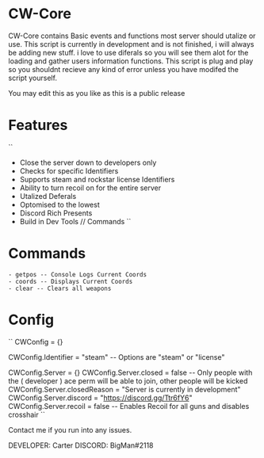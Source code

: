 # CW-Core

CW-Core contains Basic events and functions most server should utalize or use. This script is currently in development and is not finished, i will always be adding new stuff.
i love to use diferals so you will see them alot for the loading and gather users information functions. This script is plug and play so you shouldnt recieve any kind of error unless you have modifed the script yourself.

You may edit this as you like as this is a public release

# Features
``
- Close the server down to developers only
- Checks for specific Identifiers
- Supports steam and rockstar license Identifiers
- Ability to turn recoil on for the entire server
- Utalized Deferals
- Optomised to the lowest
- Discord Rich Presents
- Build in Dev Tools // Commands
``

# Commands
```
- getpos -- Console Logs Current Coords
- coords -- Displays Current Coords
- clear -- Clears all weapons
```


# Config
``
CWConfig = {}

CWConfig.Identifier = "steam" -- Options are "steam" or "license"

CWConfig.Server = {}
CWConfig.Server.closed = false -- Only people with the ( developer ) ace perm will be able to join, other people will be kicked
CWConfig.Server.closedReason = "Server is currently in development" 
CWConfig.Server.discord = "https://discord.gg/Ttr6fY6" 
CWConfig.Server.recoil = false -- Enables Recoil for all guns and disables crosshair
``

Contact me if you run into any issues.

DEVELOPER: Carter
DISCORD: BigMan#2118